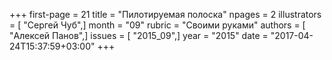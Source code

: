 +++
first-page = 21
title = "Пилотируемая полоска"
npages = 2
illustrators = [ "Сергей Чуб",]
month = "09"
rubric = "Своими руками"
authors = [ "Алексей Панов",]
issues = [ "2015_09",]
year = "2015"
date = "2017-04-24T15:37:59+03:00"
+++

